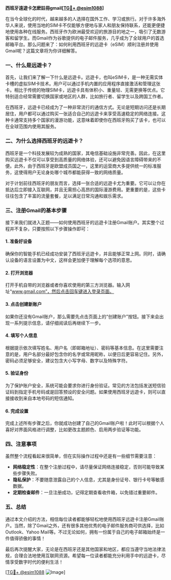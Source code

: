 **西班牙遠遊卡怎麽註冊gmail[[TG💪+ @esim1088](https://t.me/s/esim1088)]**

在当今全球化的时代，越来越多的人选择在国外工作、学习或旅行。对于许多海外华人来说，使用当地的SIM卡不仅能够方便地与家人和朋友保持联系，还能更便捷地使用各种在线服务。西班牙作为欧洲最受欢迎的旅游目的地之一，吸引了无数游客和留学生。而Gmail作为谷歌提供的电子邮件服务，几乎成为了全球用户的首选邮箱平台。那么问题来了：如何利用西班牙的远遊卡（eSIM）顺利注册并使用Gmail呢？这篇文章将为你详细解答。

### 一、什么是远遊卡？

首先，让我们来了解一下什么是远遊卡。远遊卡，也叫eSIM卡，是一种无需实体卡槽的虚拟SIM卡技术。用户可以通过手机内置的应用程序直接激活和管理这张卡。相比于传统的物理SIM卡，远遊卡具有体积小、重量轻、无需更换等优点。它特别适合经常需要切换国家或地区的人群，比如旅行者、留学生以及跨国工作者。

在西班牙，远遊卡已经成为了一种非常流行的通信方式。无论是短期访问还是长期居住，用户都可以通过购买一张适合自己的远遊卡来享受高速稳定的网络连接。这种卡通常支持多个国家的漫游功能，这意味着即使你在西班牙购买了该卡，也可以在全球范围内使用其服务。

### 二、为什么选择西班牙的远遊卡？

西班牙是一个科技发展较为成熟的国家，其电信基础设施非常完善。因此，在这里购买远遊卡不仅可以享受到高质量的网络体验，还可以避免因语言障碍带来的不便。此外，由于西班牙是欧盟成员国之一，这里的运营商大多提供统一的标准服务，这使得用户无论身处哪个城市都能获得一致的网络质量。

对于计划前往西班牙的朋友而言，选择一张合适的远遊卡尤为重要。它可以让你在抵达后立即接入互联网，并且无需担心高昂的国际漫游费用。更重要的是，这些卡往往包含了丰富的流量套餐，足以满足日常沟通和娱乐需求。

### 三、注册Gmail的基本步骤

接下来我们就进入正题——如何使用西班牙的远遊卡注册Gmail账户。其实整个过程并不复杂，只要按照以下步骤操作即可：

#### 1. 准备好设备

确保你的智能手机已经成功安装了西班牙远遊卡，并且能够正常上网。同时，请确认设备的语言设置为中文，这样会更加便于理解每个选项的意思。

#### 2. 打开浏览器

打开手机自带的浏览器或者你喜欢使用的第三方浏览器。输入网址“www.gmail.com”，然后点击回车键进入登录页面。

#### 3. 点击创建新账户

如果你还没有Gmail账户，那么需要先点击页面上的“创建账户”按钮。接下来会出现一系列提示信息，请仔细阅读后再继续下一步。

#### 4. 填写个人信息

根据提示依次填写姓名、用户名（即邮箱地址）、密码等基本信息。在这里需要注意的是，用户名部分最好包含你的名字或常用昵称，以便日后更容易记住。另外，密码必须足够安全，建议包含大小写字母、数字以及特殊字符。

#### 5. 验证身份

为了保护账户安全，系统可能会要求你进行身份验证。常见的方法包括发送短信验证码到指定手机号码或是回答预设的安全问题。如果使用西班牙远遊卡，则可以直接接收到来自本地号码的短信通知。

#### 6. 完成设置

完成上述所有步骤之后，你就成功创建了自己的Gmail账户啦！此时可以根据个人喜好对界面风格进行调整，比如更改主题颜色、启用两步验证等功能。

### 四、注意事项

虽然整个流程看起来很简单，但在实际操作过程中还是有一些细节需要注意：

- **网络稳定性**：在整个注册过程中，请尽量保证网络连接稳定，否则可能导致某些步骤失败。
- **隐私保护**：不要随意泄露自己的个人信息，尤其是身份证号、银行卡号等敏感数据。
- **定期检查邮件**：一旦注册成功，记得定期查看收件箱，以免错过重要邮件。

### 五、总结

通过本文介绍的方法，相信每位读者都能够轻松地使用西班牙远遊卡注册Gmail账户。当然，除了Gmail之外，还有很多其他优秀的电子邮件服务商可供选择，比如Outlook、Yahoo Mail等。不过无论如何，拥有一份属于自己的电子邮箱始终是一件值得骄傲的事情！

最后再次提醒大家，无论是在西班牙还是其他国家和地区，都应当遵守当地法律法规，合理合法地使用互联网资源。希望每一位读者都能充分利用手中的远遊卡，尽情享受数字时代的便利生活！

[[TG💪+ @esim1088](https://t.me/s/esim1088) ![Image](https://i.postimg.cc/4NQfJmqS/Snipaste-2025-05-13-00-14-12.png)]